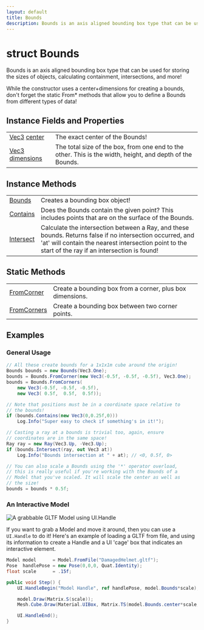 ```yaml
---
layout: default
title: Bounds
description: Bounds is an axis aligned bounding box type that can be used for storing the sizes of objects, calculating containment, intersections, and more!  While the constructor uses a center+dimensions for creating a bounds, don't forget the static From* methods that allow you to define a Bounds from different types of data!
---
```

# struct Bounds

Bounds is an axis aligned bounding box type that can be used for
storing the sizes of objects, calculating containment, intersections, and
more!

While the constructor uses a center+dimensions for creating a bounds, don't
forget the static From* methods that allow you to define a Bounds from different
types of data!


## Instance Fields and Properties

|  |  |
|--|--|
|[Vec3]({{site.url}}/Pages/Reference/Vec3.html) [center]({{site.url}}/Pages/Reference/Bounds/center.html)|The exact center of the Bounds!|
|[Vec3]({{site.url}}/Pages/Reference/Vec3.html) [dimensions]({{site.url}}/Pages/Reference/Bounds/dimensions.html)|The total size of the box, from one end to the other. This is the width, height, and depth of the Bounds.|


## Instance Methods

|  |  |
|--|--|
|[Bounds]({{site.url}}/Pages/Reference/Bounds/Bounds.html)|Creates a bounding box object!|
|[Contains]({{site.url}}/Pages/Reference/Bounds/Contains.html)|Does the Bounds contain the given point? This includes points that are on the surface of the Bounds.|
|[Intersect]({{site.url}}/Pages/Reference/Bounds/Intersect.html)|Calculate the intersection between a Ray, and these bounds. Returns false if no intersection occurred, and 'at' will contain the nearest intersection point to the start of the ray if an intersection is found!|



## Static Methods

|  |  |
|--|--|
|[FromCorner]({{site.url}}/Pages/Reference/Bounds/FromCorner.html)|Create a bounding box from a corner, plus box dimensions.|
|[FromCorners]({{site.url}}/Pages/Reference/Bounds/FromCorners.html)|Create a bounding box between two corner points.|


## Examples

### General Usage

```csharp
// All these create bounds for a 1x1x1m cube around the origin!
Bounds bounds = new Bounds(Vec3.One);
bounds = Bounds.FromCorner(new Vec3(-0.5f, -0.5f, -0.5f), Vec3.One);
bounds = Bounds.FromCorners(
	new Vec3(-0.5f, -0.5f, -0.5f),
	new Vec3( 0.5f,  0.5f,  0.5f));

// Note that positions must be in a coordinate space relative to 
// the bounds!
if (bounds.Contains(new Vec3(0,0.25f,0)))
	Log.Info("Super easy to check if something's in it!");

// Casting a ray at a bounds is trivial too, again, ensure 
// coordinates are in the same space!
Ray ray = new Ray(Vec3.Up, -Vec3.Up);
if (bounds.Intersect(ray, out Vec3 at))
	Log.Info("Bounds intersection at " + at); // <0, 0.5f, 0>

// You can also scale a Bounds using the '*' operator overload, 
// this is really useful if you're working with the Bounds of a
// Model that you've scaled. It will scale the center as well as
// the size!
bounds = bounds * 0.5f;
```

### An Interactive Model

![A grabbable GLTF Model using UI.Handle]({{site.screen_url}}/HandleBox.jpg)

If you want to grab a Model and move it around, then you can use a
`UI.Handle` to do it! Here's an example of loading a GLTF from file,
and using its information to create a Handle and a UI 'cage' box that
indicates an interactive element.

```csharp
Model model      = Model.FromFile("DamagedHelmet.gltf");
Pose  handlePose = new Pose(0,0,0, Quat.Identity);
float scale      = .15f;

public void Step() {
	UI.HandleBegin("Model Handle", ref handlePose, model.Bounds*scale);

	model.Draw(Matrix.S(scale));
	Mesh.Cube.Draw(Material.UIBox, Matrix.TS(model.Bounds.center*scale, model.Bounds.dimensions*scale));

	UI.HandleEnd();
}
```

